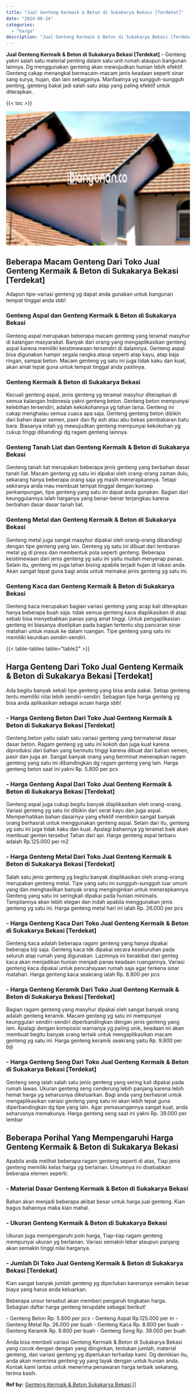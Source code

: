 ```yaml
---
title: "Jual Genteng Kermaik & Beton di Sukakarya Bekasi [Terdekat]"
date: "2024-06-24"
categories: 
  - "harga"
description: "Jual Genteng Kermaik & Beton di Sukakarya Bekasi [Terdekat]. Anda bisa membeli variasi Genteng Kermaik & Beton di Sukakarya Bekasi yang cocok dengan dengan y..."
---
```


**Jual Genteng Kermaik & Beton di Sukakarya Bekasi \[Terdekat\]** – Genteng yakni salah satu material penting dalam satu unit rumah ataupun bangunan lainnya. Dg menggunakan genteng akan mewujudkan hunian lebih efektif. Genteng cakap menangkal bermacam-macam jenis keadaan seperti sinar sang surya, hujan, dan lain sebagainya. Manfaatnya yg sungguh-sungguh penting, genteng bakal jadi salah satu atap yang paling efektif untuk diterapkan.

{{< toc >}}

![Jual Genteng Kermaik & Beton di Sukakarya Bekasi [Terdekat]](/images/genteng-minimalis-murah30.png)

## Beberapa Macam Genteng Dari Toko Jual Genteng Kermaik & Beton di Sukakarya Bekasi \[Terdekat\]

Adapun tipe-variasi genteng yg dapat anda gunakan untuk bangunan tempat tinggal anda sbb!

### Genteng Aspal dan Genteng Kermaik & Beton di Sukakarya Bekasi

Genteng aspal merupakan beberapa macam genteng yang teramat masyhur di kalangan masyarakat. Banyak dari orang yang mengaplikasikan genteng aspal karena memiliki keistimewaan tersendiri di dalamnya. Genteng aspal bisa digunakan hampir segala rangka ataup seperti atap kayu, atap baja ringan, sampai beton. Macam genteng yg satu ini juga tidak kaku dan kuat, akan amat tepat guna untuk tempat tinggal anda pastinya.

### Genteng Kermaik & Beton di Sukakarya Bekasi

Kecuali genteng aspal, jenis genteng yg teramat masyhur diterapkan di semua kalangan Indonesia yakni genteng beton. Genteng beton mempunyai kelebihan tersendiri, adalah kekokohannya yg tahan lama. Genteng ini cakap menghalau semua cuaca apa saja. Genteng genteng beton dibikin dari bahan dasar semen, pasir dan fly ash atau abu bekas pembakaran batu bara. Biasanya inilah yg mewujudkan genteng mempunyai kekokohan yg cukup tinggi dibandingi dg ragam genteng lainnya.

### Genteng Tanah Liat dan Genteng Kermaik & Beton di Sukakarya Bekasi

Genteng tanah liat merupakan beberapa jenis genteng yang berbahan dasar tanah liat. Macam genteng yg satu ini dipakai oleh orang-orang zaman dulu, sekarang hanya beberapa orang saja yg masih menerapkannya. Tetapi sekiranya anda mau membuat tempat tinggal dengan konsep perkampungan, tipe genteng yang satu ini dapat anda gunakan. Bagian dari keunggulannya ialah harganya yang benar-benar terjangkau karena berbahan dasar dasar tanah liat.

### Genteng Metal dan Genteng Kermaik & Beton di Sukakarya Bekasi

Genteng metal juga sangat masyhur dipakai oleh orang-orang dibandingi dengan tipe genteng yang lain. Genteng yg satu ini dibuat dari lembaran metal yg di press dan membentuk pola seperti genteng. Beberapa keistimewaan dari jenis genteng yg satu ini yaitu mudah menyerap panas. Selain itu, genteng ini juga tahan bising apabila terjadi hujan di lokasi anda. Akan sangat tepat guna bagi anda untuk memakai jenis genteng yg satu ini.

### Genteng Kaca dan Genteng Kermaik & Beton di Sukakarya Bekasi

Genteng kaca merupakan bagian variasi genteng yang acap kali diterapkan hanya beberapa buah saja. tidak semua genteng kaca diaplikasikan di atap sebab bisa menyebabkan panas yang amat tinggi. Untuk pengaplikasian genteng ini biasanya diselipkan pada bagian tertentu sbg pancaran sinar matahari untuk masuk ke dalam ruangan. Tipe genteng yang satu ini memiliki keunikan sendiri-sendiri.

{{< table-tables table="table2" >}}

## Harga Genteng Dari Toko Jual Genteng Kermaik & Beton di Sukakarya Bekasi \[Terdekat\]

Ada begitu banyak sekali tipe genteng yang bisa anda pakai. Setiap genteng tentu memiliki nilai lebih sendiri-sendiri. Sebagian tipe harga genteng yg bisa anda aplikasikan sebagai acuan harga sbb!

### \- Harga Genteng Beton Dari Toko Jual Genteng Kermaik & Beton di Sukakarya Bekasi \[Terdekat\]

Genteng beton yaitu salah satu variasi genteng yang bermaterial dasar dasar beton. Ragam genteng yg satu ini kokoh dan juga kuat karena diproduksi dari bahan yang bermutu tinggi karena dibuat dari bahan semen, pasir dan juga air. Sangat banyak orang yang berminat menerapkan ragam genteng yang satu ini dibandingkan dg ragam genteng yang lain. Harga genteng beton saat ini yakni Rp. 5.800 per pcs

### \- Harga Genteng Aspal Dari Toko Jual Genteng Kermaik & Beton di Sukakarya Bekasi \[Terdekat\]

Genteng aspal juga cukup begitu banyak diaplikasikan oleh orang-orang. Variasi genteng yg satu ini dibikin dari serat kayu dan juga aspal. Memperhatikan bahan dasarnya yang efektif membikin sangat banyak orang berhasrat untuk menggunakan genteng aspal. Selain dari itu, genteng yg satu ini juga tidak kaku dan kuat. Apalagi bahannya yg teramat baik akan membuat genten tersebut Tahan dari api. Harga genteng aspal terbaru adalah Rp.125.000 per m2

### \- Harga Genteng Metal Dari Toko Jual Genteng Kermaik & Beton di Sukakarya Bekasi \[Terdekat\]

Salah satu jenis genteng yg begitu banyak diaplikasikan oleh orang-orang merupakan genteng metal. Tipe yang satu ini sungguh-sungguh luar umum yang dan menghasilkan banyak orang menginginkan untuk menerapkannya. Genteng yang satu ini seringkali dipakai pada hunian minimalis. Tampilannya akan lebih elegan dan indah apabila menggunakan jenis genteng yg satu ini. Harga genteng metal hari ini ialah Rp. 26.000 per pcs

### \- Harga Genteng Kaca Dari Toko Jual Genteng Kermaik & Beton di Sukakarya Bekasi \[Terdekat\]

Genteng kaca adalah beberapa ragam genteng yang hanya dipakai beberapa biji saja. Genteng kaca tdk dipakai secara keseluruhan pada seluruh atap rumah yang digunakan. Lazimnya ini berakibat dari genteg kaca akan menjadikan hunian menjadi panas keadaan ruangannya. Variasi genteng kaca dipakai untuk pencahayaan rumah saja agar terkena sinar matahari. Harga genteng kaca seakrang ialah Rp. 8.800 per pcs

### \- Harga Genteng Keramik Dari Toko Jual Genteng Kermaik & Beton di Sukakarya Bekasi \[Terdekat\]

Bagian ragam genteng yang masyhur dipakai oleh sangat banyak orang adalah genteng keramik. Macam genteng yg satu ini mempunyai keunggulan sendiri-sendiri diperbandingkan dengan jenis genteng yang lain. Apalagi dengan komposisi warnanya yg paling unik, keadaan ini akan membuat begitu banyak orang tertaik untuk mengaplikasikan macam genteng yg satu ini. Harga genteng keramik seakrang yaitu Rp. 9.800 per biji

### \- Harga Genteng Seng Dari Toko Jual Genteng Kermaik & Beton di Sukakarya Bekasi \[Terdekat\]

Genteng seng ialah salah satu jenis genteng yang sering kali dipakai pada rumah lawas. Ukuran genteng seng cenderung lebih panjang karena lebih hemat harga yg seharusnya dikeluarkan. Bagi anda yang berhasrat untuk mengaplikasikan variasi genteng yang satu ini akan lebih tepat guna diperbandingkan dg tipe yang lain. Agar pemasangannya sangat kuat, anda seharusnya memakunya. Harga genteng seng saat ini yakni Rp. 39.000 per lembar

## Beberapa Perihal Yang Mempengaruhi Harga Genteng Kermaik & Beton di Sukakarya Bekasi

Apabila anda melihat beberapa ragam genteng seperti di atas, Tiap jenis genteng memiliki kelas harga yg berlainan. Umumnya ini disebabkan beberapa elemen seperti:

### \- Material Dasar Genteng Kermaik & Beton di Sukakarya Bekasi

Bahan akan menjadi beberapa akibat besar untuk harga jual genteng. Kian bagus bahannya maka kian mahal.

### \- Ukuran Genteng Kermaik & Beton di Sukakarya Bekasi

Ukuran juga mempengaruhi poin harga, Tiap-tiap ragam genteng mempunyai ukuran yg berlainan. Variasi semakin lebar ataupun panjang akan semakin tinggi nilai harganya.

### \- Jumlah Di Toko Jual Genteng Kermaik & Beton di Sukakarya Bekasi \[Terdekat\]

Kian sangat banyak jumlah genteng yg diperlukan karenanya semakin besar biaya yang harus anda keluarkan.

Beberapa unsur tersebut akan memberi pengaruh tingkatan harga. Sebagian daftar harga genteng terupdate sebagai berikut!

\- Genteng Beton Rp. 5.800 per pcs - Genteng Aspal Rp.125.000 per m - Genteng Metal Rp. 26.000 per buah - Genteng Kaca Rp. 8.800 per buah - Genteng Keramik Rp. 9.800 per buah - Genteng Seng Rp. 39.000 per buah

Anda bisa membeli variasi Genteng Kermaik & Beton di Sukakarya Bekasi yang cocok dengan dengan yang diinginkan, tentukan jumlah, material genteng, dan variasi genteng yg diperlukan terhadap kami. Dg demikian itu, anda akan menerima genteng yg yang layak dengan untuk hunian anda. Kontak kami lantas untuk menerima penawaran harga terbaik sekarang, terima kasih.

**Ref by:**  [Genteng Kermaik & Beton  Sukakarya Bekasi []](https://id.wikipedia.org/wiki/Genteng)
